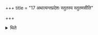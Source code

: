 +++
title = "17 अथात्यन्तप्रदेशः स्तुतस्य स्तुतमसीति"

+++

<details><summary>थिते</summary>

अथात्यन्तप्रदेशः । स्तुतस्य स्तुतमसीति स्तोत्रमनुमन्त्रयते । शस्त्रस्य शस्त्रमसीति शस्त्रम् १७
</details>
